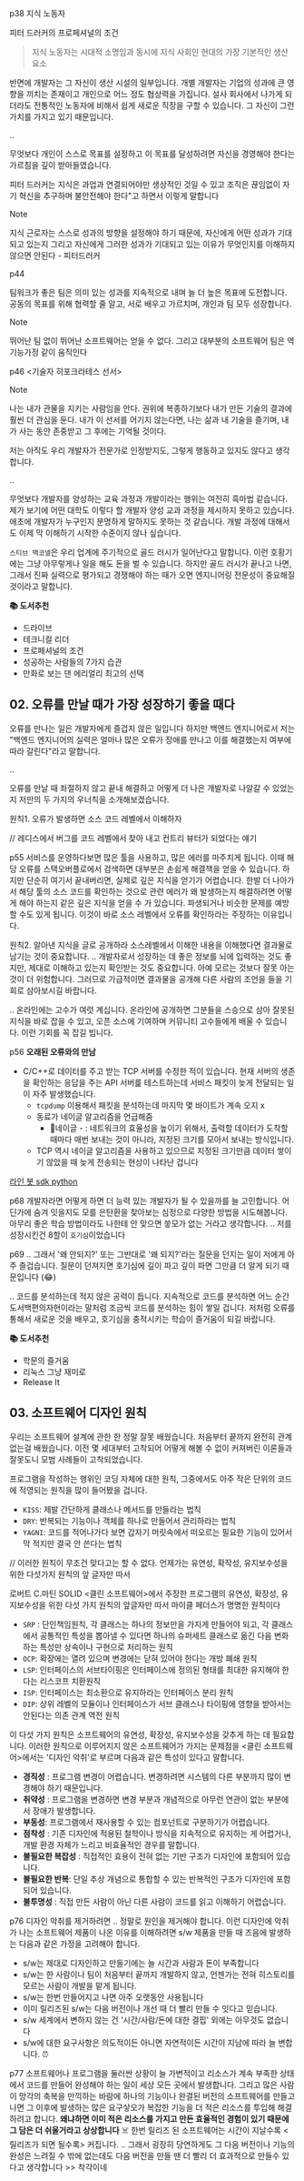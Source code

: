 

p38 지식 노동자 

피터 드러커의 프로페셔널의 조건
> 지식 노동자는 시대적 소명임과 동시에 지식 사회인 현대의 가장 기본적인 생산 요소

반면에 개발자는 그 자신이 생산 시설의 일부입니다. 개별 개발자는 기업의 성과에 큰 영향을 끼치는 존재이고 개인으로 어느 정도 협상력을 가집니다. 설사 회사에서 나가게 되더라도 전통적인 노동자에 비해서 쉽게 새로운 직장을 구할 수 있습니다. 그 자신이 그런 가치를 가지고 있기 때문입니다.

..

무엇보다 개인이 스스로 목표를 설정하고 이 목표를 달성하려면 자신을 경영해야 한다는 가르침을 깊이 받아들였습니다.

피터 드러커는 지식은 과업과 연결되어야만 생상적인 것일 수 있고 조직은 끊임없이 자기 혁신을 추구하며 불안전해야 한다"고 하면서 이렇게 말합니다 

> [!note] 
> 지식 근로자는 스스로 성과의 방향을 설정해야 하기 때문에, 자신에게 어떤 성과가 기대되고 있는지 그리고 자신에게 그러한 성과가 기대되고 있는 이유가 무엇인지를 이해하지 않으면 안된다 - 피터드러커


p44

팀워크가 좋은 팀은 의미 있는 성과를 지속적으로 내며 늘 더 높은 목표에 도전합니다. 공동의 목표를 위해 협력할 줄 알고, 서로 배우고 가르치며, 개인과 팀 모두 성장합니다. 

>[!note]
>뛰어난 팀 없이 뛰어난 소프트웨어는 얻을 수 없다. 그리고 대부분의 소프트웨어 팀은 역기능가정 같이 움직인다


p46
<기술자 히포크라테스 선서>
>[!note]
>나는 내가 관물을 지키는 사람임을 안다. 권위에 복종하기보다 내가 만든 기술의 결과에 훨씬 더 관심을 둔다. 내가 이 선서를 어기지 않는다면, 나는 삶과 내 기술을 즐기며, 내가 사는 동안 존중받고 그 후에는 기억될 것이다.


저는 아직도 우리 개발자가 전문가로 인정받지도, 그렇게 행동하고 있지도 않다고 생각합니다. 

..

무엇보다 개발자를 양성하는 교육 과정과 개발이라는 행위는 여전히 흑마법 같습니다. 제가 보기에 어떤 대학도 이렇다 할 개발자 양성 교과 과정을 제시하지 못하고 있습니다. 애초에 개발자가 누구인지 분명하게 말하지도 못하는 것 같습니다.  개발 과정에 대해서도 이제 막 이해하기 시작한 수준이지 않나 싶습니다. 

`스티브 맥코넬`은 우리 업계에 주기적으로 골드 러시가 일어난다고 말합니다. 이런 호황기에는 그냥 아무렇게나 일을 해도 돈을 벌 수 있습니다. 하지만 골드 러시가 끝나고 나면, 그래서 진짜 실력으로 평가되고 경쟁해야 하는 때가 오면 엔지니어링 전문성이 중요해질 것이라고 말합니다.


**📚 도서추천** 
- 드라이브
- 테크니컬 리더
- 프로페셔널의 조건
- 성공하는 사람들의 7가지 습관
- 만화로 보는 댄 에리얼리 최고의 선택


## 02. 오류를 만날 때가 가장 성장하기 좋을 때다

오류를 만나는 일은 개발자에게 즐겁지 않은 일입니다 
하지만 백엔드 엔지니어로서 저는 "백엔드 엔지니어의 실력은 얼마나 많은 오류가 장애를 만나고 이를 해결했는지 여부에 따라 갈린다"라고 말합니다.

..

오류를 만날 때 좌절하지 않고 끝내 해결하고 어떻게 더 나은 개발자로 나알갈 수 있었는지 저만의 두 가지의 우너칙을 소개해보겠습니다.

원칙1. 오류가 발생하면 소스 코드 레벨에서 이해하자

// 레디스에서 버그를 코드 레벨에서 찾아 내고 컨트리 뷰터가 되었다는 얘기

p55
서비스를 운영하다보면 많은 툴을 사용하고, 많은 에러를 마주치게 됩니다. 이때 해당 오류를 스택오버플로에서 검색하면 대부분은 손쉽게 해결책을 얻을 수 있습니다. 하지만 단순히 여기서 끝내버리면, 실제로 깊은 지식을 얻기가 어렵습니다. 한발 더 나아가서 해당 툴의 소스 코드를 확인하는 것으로 관련 에러가 왜 발생하는지 해결하려면 어떻게 해야 하는지 같은 깊은 지식을 얻을 수 가 있습니다. 파생되거나 비슷한 문제를 예방할 수도 있게 됩니다. 이것이 바로 소스 레벨에서 오류를 확인하라는 주장하는 이유입니다. 

원칙2. 알아낸 지식을 글로 공개하라
소스레벨에서 이해한 내용을 이해했다면 결과물로 남기는 것이 중요합니다.  .. 개발자로서 성장하는 데 좋은 정보를 뇌에 입력하는 것도 좋지만, 제대로 이해하고 있는지 확인받는 것도 중요합니다. 아예 모르는 것보다 잘못 아는 것이 더 위험합니다. 그러므로 가급적이면 결과물을 공개해 다른 사람의 조언을 들을 기회로 삼아보시길 바랍니다. 

.. 
온라인에는 고수가 여럿 계십니다. 온라인에 공개하면 그분들을 스승으로 삼아 잘못된 지식을 바로 잡을 수 있고, 오픈 소스에 기여하며 커뮤니티 고수들에게 배울 수 있습니다. 이런 기회를 꼭 잡길 빕니다.


p56
**오래된 오류와의 만남**
- C/C++로 데이터를 주고 받는 TCP 서버를 수정한 적이 있습니다. 현재 서버의 생존을 확인하는 응답을 주는 API 서버릁 테스트하는데 서비스 패킷이 늦게 전달되는 일이 자주 발생했습니다. 
	- `tcpdump` 이용해서 패킷을 분석하는데 마지막 몇 바이트가 계속 오지 x
	- 동료가 네이글 알고리즘을 언급해줌
		- 네이글 - : 네트워크의 효율성을 높이기 위해서, 출력할 데이터가 도착할 때마다 매번 보내는 것이 아니라, 지정된 크기를 모아서 보내는 방식입니다. 
	- TCP 역시 네이글 알고리즘을 사용하고 있으므로 지정된 크기만큼 데이터 쌓이기 않았을 때 늦게 전송되는 현상이 나타난 겁니다


[라인 봇 sdk python](https://github.com/line/line-bot-sdk-python?tab=readme-ov-file)

p68
개발자라면 어떻게 하면 더 능력 있는 개발자가 될 수 있을까를 늘 고민합니다. 어딘가에 숨겨 잇을지도 모를 은탄환을 찾아보는 심정으로 다양한 방법을 시도해봅니다. 아무리 좋은 학습 방법이라도 나한테 안 맞으면 씋모가 없는 거라고 생각합니다. .. 저를 성장시킨건 8할이 `호기심`이었습니다

p69
..
그래서 '왜 안되지?' 또는 그반대로 '왜 되지?'라는 질문을 던지는 일이 저에게 아주 즐겁습니다. 질문이 던져지면 호기심에 깊이 파고 깊이 파면 그만큼 더 알게 되기 때문입니다 (😂)

..
코드를 분석하는데 적지 않은 공력이 듭니다. 지속적으로 코드를 분석하면 어느 순간 도서백편의자현이라는 말처럼 조금씩 코드를 분석하는 힘이 쌓일 겁니다. 저처럼 오류를 통해서 새로운 것을 배우고, 호기심을 충적시키는 학습이 즐거움이 되길 바랍니다.

**📚 도서추천**
- 학문의 즐거움
- 리눅스 그냥 재미로
- Release It


## 03. 소프트웨어 디자인 원칙 

우리는 소프트웨어 설계에 관한 한 정말 잘못 배웠습니다.  처음부터 끝까지 완전히 관계 없는걸 배웠습니다. 
이전 몇 세대부터 고착되어 어떻게 해볼 수 없이 커져버린 이론들과 잘못도니 모범 사례들이 고착되었습니다. 

프로그램을 작성하는 행위인 코딩 자체에 대한 원칙, 그중에서도 아주 작은 단위의 코드에 적영되는 원칙을 많이 들어봤을 겁니다. 

- `KISS`: 제발 간단하게 클래스나 메서드를 만들라는 법칙
- `DRY`: 반복되는 기능이나 객체를 하나로 만들어서 관리하라는 법칙 
- `YAGNI`: 코드를 적어나가다 보면 갑자기 머릿속에서 떠오르는 필요한 기능이 있어서 막 적지만 결국 안 쓴다는 법칙

// 이러한 원칙이 무조건 맞다고는 할 수 없다. 언제가는 유연성, 확작성, 유지보수성을 위한 다섯가지 원칙의 앞 글자만 따서 

로버트 C.마틴 SOLID <클린 소프트웨어>에서 주장한 프로그램의 유연성, 확장성, 유지보수성을 위한 다섯 가지 원칙의 앞글자만 따서 마이클 페더스가 명명한 원칙이다 

- `SRP` : 단인책임원칙, 각 클래스는 하나의 정보만을 가지게 만들어야 되고, 각 클래스에서 공통적인 특성을 뽑아낼 수 있다면 하나의 슈퍼세트 클래스로 옮긴 다음 변화하는 특성만 상속이나 구현으로 처리하는 원칙 
- `OCP`: 확장에는 열려 있으며 변경에는 닫혀 있어야 한다는 개방 폐쇄 원칙
- `LSP`: 인터페이스의 서브타이핑은 인터페이스에 정의된 형태를 최대한 유지해야 한다는 리스코프 치환원칙
- `ISP`: 인터페이스는 최소환으로 유지하라는 인터페이스 분리 원칙 
- `DIP`: 상위 레벨의 모듈이나 인터페이스가 서브 클래스나 타이핑에 영향을 받아서는 안된다는 의존 관계 역전 원칙 

이 다섯 가지 원칙은 소프트웨어의 유연성, 확장성, 유지보수성을 갖추게 하는 데  필요합니다. 이러한 원칙으로 이루어지지 않은 소프트웨어가 가지는 문제점을 <클린 소프트웨어>에서는 '디자인 악취'로 부르며 다음과 같은 특성이 있다고 말합니다. 

- **경직성** : 프로그램 변경이 어렵습니다. 변경하려면 시스템의 다른 부분까지 많이 변경해야 하기 때문입니다. 
- **취약성** : 프로그램을 변경하면 변경 부분과 개념적으로 아무런 연관이 없는 부분에서 장애가 발생합니다.
- **부동성**: 프로그램에서 재사용할 수 있는 컴포넌트로 구분하기가 어렵습니다. 
- **점착성** : 기존 디자인에 적용된 철학이나 방식을 지속적으로 유지하는 게 어렵거나, 개발 환경 자체가 느리고 비효율적인 경우를 말합니다. 
- **불필요한 복잡성** : 직접적인 효용이 전혀 없는 기반 구조가 디자인에 포함되어 있습니다. 
- **불필요한 반복**: 단일 추상 개념으로 통합할 수 있는 반복적인 구조가 디자인에 포함되어 있습니다. 
- **불투명성** : 직접 만든 사람이 아닌 다른 사람이 코드를 읽고 이해하기 어렵습니다. 


p76
디자인 악취를 제거하려면 .. 정말로 원인을 제거해야 합니다. 
이런 디자인에 악취가 나는 소프트웨어 제품이 나온 이유를 이해하려면 s/w 제품을 만들 때 즈음에 발생하는 다음과 같은 가정을 고려해야 합니다. 

- s/w는 제대로 디자인하고 만들기에는 늘 시간과 사람과 돈이 부족합니다 
- s/w는 한 사람이나 팀이 처음부터 끝까지 개발하지 않고, 언젠가는 전혀 히스토리를 모르는 사람이 개발을 맡게 됩니다. 
- s/w는 한번 만들어지고 나면 아주 오랫동안 사용됩니다
- 이미 릴리즈된 s/w는 다음 버전이나 개선 때 더 빨리 만들 수 잇다고 믿습니다. 
- s/w 세계에서 변하지 않는 건 '시간/사람/돈에 대한 결핍' 외에는 아무것도 없습니다 
- s/w에 대한 요구사항은 의도적이든 아니면 자연적이든 시간이 지남에 따라 늘 변합니다. ⏰


p77
소프트웨어나 프로그램을 둘러싼 상황이 늘 가변적이고 리소스가 계속 부족한 상태에서 코드를 만들어 완성해야 하는 일이 세상 모든 곳에서 발생합니다. 그리고 많은 사람이 망각의 축복을 만끽하는 바람에 하나의 기능이나 완결된 버전의 소프트웨어를 만들고 나면 그 이후에 발생하는 많은 요구샇오가 복잡한 기능을 더 적은 리소스를 투입해 해결하려고 합니다. **왜냐하면 이미 적은 리소스를 가지고 만든 효율적인 경험이 있기 때문에 그 담은 더 쉬울거라고 상상합니다** ☠️
한번 릴리즈 된 소프트웨어는 시간이 지날수록 <릴리즈가 되면 될수록> 커집니다. 
.. 그래서 굉장히 당연하게도 그 다음 버전이나 기능의 완성은 느려질 수 밖에 없는데도 다음 버전을 만들 땐 더 빨리 더 효과적으로 만들수 있다고 생각합니다 >> 착각이네 
